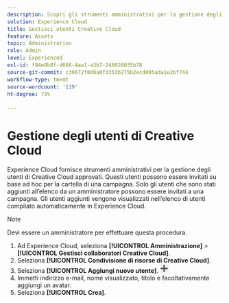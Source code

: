 ```yaml
---
description: Scopri gli strumenti amministrativi per la gestione degli utenti approvati di Creative Cloud in Experience Cloud.
solution: Experience Cloud
title: Gestisci utenti Creative Cloud
feature: Assets
topic: Administration
role: Admin
level: Experienced
exl-id: f94e8b8f-d666-4aa1-a3b7-246026035b78
source-git-commit: c39672f0d8a0fd353b275b2ecd095ada1e2bf744
workflow-type: tm+mt
source-wordcount: '119'
ht-degree: 73%

---
```


# Gestione degli utenti di Creative Cloud

Experience Cloud fornisce strumenti amministrativi per la gestione degli utenti di Creative Cloud approvati. Questi utenti possono essere invitati su base ad hoc per la cartella di una campagna. Solo gli utenti che sono stati aggiunti all’elenco da un amministratore possono essere invitati a una campagna. Gli utenti aggiunti vengono visualizzati nell’elenco di utenti compilato automaticamente in Experience Cloud.

>[!NOTE]
>
>Devi essere un amministratore per effettuare questa procedura.

1. Ad Experience Cloud, seleziona **[!UICONTROL Amministrazione]** > **[!UICONTROL Gestisci collaboratori Creative Cloud]**.
1. Seleziona **[!UICONTROL Condivisione di risorse di Creative Cloud]**.
1. Seleziona **[!UICONTROL Aggiungi nuovo utente]**.  ![aggiungi nuovo utente](../../assets/mac_add_icon.png)
1. Immetti indirizzo e-mail, nome visualizzato, titolo e facoltativamente aggiungi un avatar.
1. Seleziona **[!UICONTROL Crea]**.
